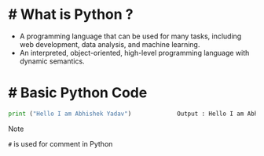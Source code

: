 # # What is Python ?

- A programming language that can be used for many tasks, including web development, data analysis, and machine learning.
- An interpreted, object-oriented, high-level programming language with dynamic semantics.


# # Basic Python Code

``` py
print ("Hello I am Abhishek Yadav")             Output : Hello I am Abhishek Yadav
```

> [!NOTE]  
> `#` is used for comment in Python
